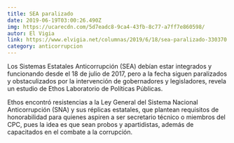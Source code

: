 ```yaml
---
title: SEA paralizado
date: 2019-06-19T03:00:26.490Z
img: https://ucarecdn.com/5d7eadc8-9ca4-43fb-8c77-a7ff7e860598/
autor: El Vigia
link: https://www.elvigia.net/columnas/2019/6/18/sea-paralizado-330370.html
category: anticorrupcion
---
```

Los Sistemas Estatales Anticorrupción (SEA) debían estar integrados y funcionando desde el 18 de julio de 2017, pero a la fecha siguen paralizados y obstaculizados por la intervención de gobernadores y legisladores, revela un estudio de Ethos Laboratorio de Políticas Públicas.

Ethos encontró resistencias a la Ley General del Sistema Nacional Anticorrupción (SNA) y sus réplicas estatales, que plantean requisitos de honorabilidad para quienes aspiren a ser secretario técnico o miembros del CPC, pues la idea es que sean probos y apartidistas, además de capacitados en el combate a la corrupción.
